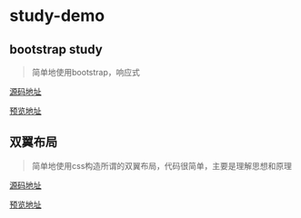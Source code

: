 # study-demo

## bootstrap study

> 简单地使用bootstrap，响应式

[源码地址](https://github.com/hexiuhui/study-demo/tree/master/bootstrap)

[预览地址](https://hexiuhui.github.io/study-demo/bootstrap/index.html)


## 双翼布局

> 简单地使用css构造所谓的双翼布局，代码很简单，主要是理解思想和原理

[源码地址](https://github.com/hexiuhui/study-demo/tree/master/shuangyibuju)

[预览地址](https://hexiuhui.github.io/study-demo/shuangyibuju/index.html)

